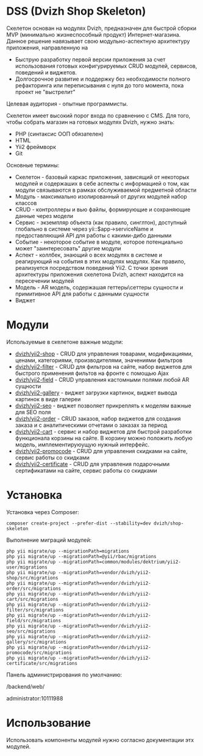 DSS (Dvizh Shop Skeleton)
===============================

Скелетон основан на модулях Dvizh, предназначен для быстрой сборки MVP (минимально жизнеспособный продукт) Интернет-магазина. Данное решение навязывает свою модульно-аспектную архитектуру приложения, направленную на

* Быструю разработку первой версии приложения за счет использования готовых конфигурируемых CRUD модулей, сервисов, поведений и виджетов.
* Долгосрочное развитие и поддержку без необходимости полного рефакторинга или переписывания с нуля до того момента, пока проект не "выстрелит"

Целевая аудитория - опытные программисты.

Скелетон имеет высокий порог входа по сравнению с CMS. Для того, чтобы собрать магазин на готовых модулях Dvizh, нужно знать:

* PHP (синтаксис ООП обязателен)
* HTML
* Yii2 фреймворк
* Git

Основные термины:

* Скелетон - базовый каркас приложения, зависящий от некоторых модулей и содержаших в себе аспекты с информацией о том, как модули связываются в рамках обслуживаемой предметной области
* Модуль - максимально изолированный от других модулей набор классов
* CRUD - контроллеры и вью файлы, формирующие и сохраняющие данные через модели
* Сервис - экземпляр объекта (как правило, синглтон), доступный глобально в системе через yii::$app->serviceName и предоставляющий API для работы с какими-дибо данными
* Событие - некоторое событие в модуле, которое потенциально может "заинтересовать" другие модули
* Аспект - коллбек, знающий о всех модулях в системе и реагирующий на события в этих модулях модулях. Как правило, реализуется посредством поведений Yii2. С точки зрения архитектуры приложения скелетона Dvizh, аспект находится на пересечении модулей
* Модель - AR модель, содержашая геттеры\сеттеры сущности и примитивное API для работы с данными сущности
* Виджет

Модули
===============================
Используемые в скелетоне важные модули:

* [dvizh/yii2-shop](https://github.com/dvizh/yii2-shop) - CRUD для управления товарами, модификациями, ценами, категориями, производителями, значениями фильтров
* [dvizh/yii2-filter](https://github.com/dvizh/yii2-filter) - CRUD для фильтров на сайте, набор виджетов для быстрого применения фильтов на фронте с помощью Ajax
* [dvizh/yii2-field](https://github.com/dvizh/yii2-field) - CRUD управления кастомными полями любой AR сущности
* [dvizh/yii2-gallery](https://github.com/dvizh/yii2-gallery) - виджет загрузки картинок, виджет вывода картинок в виде галереи
* [dvizh/yii2-seo](https://github.com/dvizh/yii2-seo) - виджет позволяет прикреплять к моделям важные для SEO поля
* [dvizh/yii2-order](https://github.com/dvizh/yii2-order) - CRUD заказов, набор виджетов для создания заказа и с аналитическими отчетами о заказах за период
* [dvizh/yii2-cart](https://github.com/dvizh/yii2-cart) - сервис и набор виджетов для быстрой разработки функционала корзины на сайте. В корзину можно положить любую модель, имплементируюущую нужный интерфейс.
* [dvizh/yii2-promocode](https://github.com/dvizh/yii2-promocode) - CRUD для управления скидками на сайте, сервис работы со скидками
* [dvizh/yii2-certificate](https://github.com/dvizh/yii2-certificate) - CRUD для управления подарочными сертификатами на сайте, сервис работы со скидками

Установка
===============================

Установка через Composer:

```
composer create-project --prefer-dist --stability=dev dvizh/shop-skeleton
```

Выполнение миграций модулей:

```
php yii migrate/up --migrationPath=migrations
php yii migrate/up --migrationPath=@yii/rbac/migrations
php yii migrate/up --migrationPath=common/modules/dektrium/yii2-user/migrations
php yii migrate/up --migrationPath=vendor/dvizh/yii2-shop/src/migrations
php yii migrate/up --migrationPath=vendor/dvizh/yii2-order/src/migrations
php yii migrate/up --migrationPath=vendor/dvizh/yii2-cart/src/migrations
php yii migrate/up --migrationPath=vendor/dvizh/yii2-filter/src/migrations
php yii migrate/up --migrationPath=vendor/dvizh/yii2-field/src/migrations
php yii migrate/up --migrationPath=vendor/dvizh/yii2-seo/src/migrations
php yii migrate/up --migrationPath=vendor/dvizh/yii2-gallery/src/migrations
php yii migrate/up --migrationPath=vendor/dvizh/yii2-promocode/src/migrations
php yii migrate/up --migrationPath=vendor/dvizh/yii2-certificate/src/migrations
```

Панель администрирования по умолчанию:

/backend/web/

administrator:10111988

Использование
===============================
Использовать компоненты модулей нужно согласно документации этх модулей.
